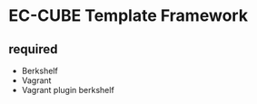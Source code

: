 EC-CUBE Template Framework
==========================

## required

* Berkshelf
* Vagrant
* Vagrant plugin berkshelf
